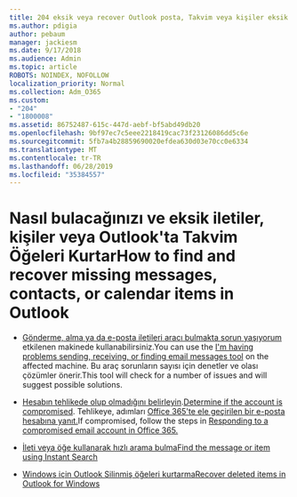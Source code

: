 ```yaml
---
title: 204 eksik veya recover Outlook posta, Takvim veya kişiler eksik bulmak nasıl
ms.author: pdigia
author: pebaum
manager: jackiesm
ms.date: 9/17/2018
ms.audience: Admin
ms.topic: article
ROBOTS: NOINDEX, NOFOLLOW
localization_priority: Normal
ms.collection: Adm_O365
ms.custom:
- "204"
- "1800008"
ms.assetid: 86752487-615c-447d-aebf-bf5abd49db20
ms.openlocfilehash: 9bf97ec7c5eee2218419cac73f23126086dd5c6e
ms.sourcegitcommit: 5fb7a4b28859690020efdea630d03e70cc0e6334
ms.translationtype: MT
ms.contentlocale: tr-TR
ms.lasthandoff: 06/28/2019
ms.locfileid: "35384557"
---
```

# <a name="how-to-find-and-recover-missing-messages-contacts-or-calendar-items-in-outlook"></a><span data-ttu-id="01616-102">Nasıl bulacağınızı ve eksik iletiler, kişiler veya Outlook'ta Takvim Öğeleri Kurtar</span><span class="sxs-lookup"><span data-stu-id="01616-102">How to find and recover missing messages, contacts, or calendar items in Outlook</span></span>

- <span data-ttu-id="01616-103">[Gönderme, alma ya da e-posta iletileri aracı bulmakta sorun yaşıyorum](https://aka.ms/SaRA-OutlookSendReceive) etkilenen makinede kullanabilirsiniz.</span><span class="sxs-lookup"><span data-stu-id="01616-103">You can use the [I'm having problems sending, receiving, or finding email messages tool](https://aka.ms/SaRA-OutlookSendReceive) on the affected machine.</span></span> <span data-ttu-id="01616-104">Bu araç sorunların sayısı için denetler ve olası çözümler önerir.</span><span class="sxs-lookup"><span data-stu-id="01616-104">This tool will check for a number of issues and will suggest possible solutions.</span></span>

- <span data-ttu-id="01616-105">[Hesabın tehlikede olup olmadığını belirleyin](https://support.microsoft.com/help/2551603/how-to-determine-whether-your-office-365-account-has-been-compromised).</span><span class="sxs-lookup"><span data-stu-id="01616-105">[Determine if the account is compromised](https://support.microsoft.com/help/2551603/how-to-determine-whether-your-office-365-account-has-been-compromised).</span></span> <span data-ttu-id="01616-106">Tehlikeye, adımları [Office 365'te ele geçirilen bir e-posta hesabına yanıt.](https://docs.microsoft.com/office365/enterprise/responding-to-a-compromised-email-account)</span><span class="sxs-lookup"><span data-stu-id="01616-106">If compromised, follow the steps in [Responding to a compromised email account in Office 365.](https://docs.microsoft.com/office365/enterprise/responding-to-a-compromised-email-account)</span></span>

- [<span data-ttu-id="01616-107">İleti veya öğe kullanarak hızlı arama bulma</span><span class="sxs-lookup"><span data-stu-id="01616-107">Find the message or item using Instant Search</span></span>](https://support.office.com/article/69748862-5976-47b9-98e8-ed179f1b9e4d)

- [<span data-ttu-id="01616-108">Windows için Outlook Silinmiş öğeleri kurtarma</span><span class="sxs-lookup"><span data-stu-id="01616-108">Recover deleted items in Outlook for Windows</span></span>](https://support.office.com/article/49e81f3c-c8f4-4426-a0b9-c0fd751d48ce)
